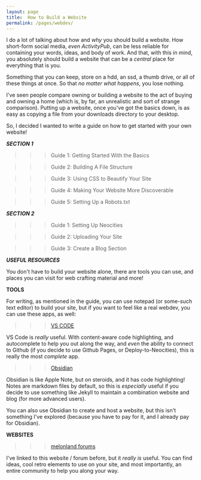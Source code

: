 ```yaml
---
layout: page
title:  How to Build a Website
permalink: /pages/webdev/
---
```

I do a lot of talking about how and *why* you should build a website. How short-form social media, *even ActivityPub*, can be less reliable for containing your words, ideas, and body of work. And that, with this in mind, you absolutely should build a website that can be a *central* place for everything that is you.

Something that you can keep, store on a hdd, an ssd, a thumb drive, or all of these things at once. So that *no matter what happens*, you lose nothing.

I've seen people compare owning or building a website to the act of buying and owning a home (which is, by far, an unrealistic and sort of strange comparison). Putting up a website, once you've got the basics down, is as easy as copying a file from your downloads directory to your desktop.

So, I decided I wanted to write a guide on how to get started with your own website!

***SECTION 1***

> > > Guide 1: Getting Started With the Basics

> > > Guide 2: Building A File Structure

> > > Guide 3: Using CSS to Beautify Your Site

> > > Guide 4: Making Your Website More Discoverable

> > > Guide 5: Setting Up a Robots.txt

***SECTION 2***

> > > Guide 1: Setting Up Neocities

> > > Guide 2: Uploading Your Site

> > > Guide 3: Create a Blog Section

***USEFUL RESOURCES***

You don't have to build your website alone, there are tools you can use, and places you can visit for web crafting material and more!

**TOOLS**

For writing, as mentioned in the guide, you can use notepad (or some-such text editor) to build your site, but if you want to feel like a real webdev, you can use these apps, as well:

> > > <a href="https://code.visualstudio.com/download" target="_blank">VS CODE</a>

VS Code is *really* useful. With content-aware code highlighting, and autocomplete to help you out along the way, and *even* the ability to connect to Github (if you decide to use Github Pages, or Deploy-to-Neocities), this is really the most *complete* app.

> > > <a href="https://obsidian.md/" target="_blank">Obsidian</a>

Obsidian is like Apple Note, but on steroids, and it has code highlighting! Notes are markdown files by default, so this is *especially* useful if you decide to use something like Jekyll to maintain a combination website and blog (for more advanced users).

You can also use Obsidian to create and host a website, but this isn't something I've explored (because you have to pay for it, and I already pay for Obsidian).

**WEBSITES**

> > > <a href="https://forum.melonland.net/" target="_blank">melonland forums</a>

I've linked to this website / forum before, but it *really is* useful. You can find ideas, cool retro elements to use on your site, and most importantly, an entire community to help you along your way.